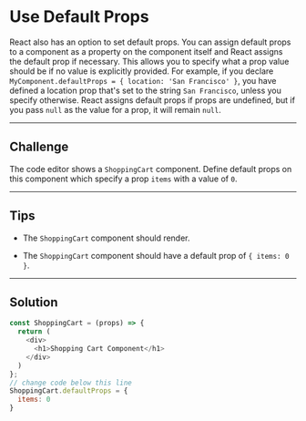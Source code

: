 # Use Default Props

React also has an option to set default props. You can assign default props to a component as a property on the component itself and React assigns the default prop if necessary. This allows you to specify what a prop value should be if no value is explicitly provided. For example, if you declare `MyComponent.defaultProps = { location: 'San Francisco' }`, you have defined a location prop that's set to the string `San Francisco`, unless you specify otherwise. React assigns default props if props are undefined, but if you pass `null` as the value for a prop, it will remain `null`.

---

## Challenge

The code editor shows a `ShoppingCart` component. Define default props on this component which specify a prop `items` with a value of `0`.

---

## Tips

- The `ShoppingCart` component should render.

- The `ShoppingCart` component should have a default prop of `{ items: 0 }`.

---

## Solution

```js
const ShoppingCart = (props) => {
  return (
    <div>
      <h1>Shopping Cart Component</h1>
    </div>
  )
};
// change code below this line
ShoppingCart.defaultProps = {
  items: 0
}
```